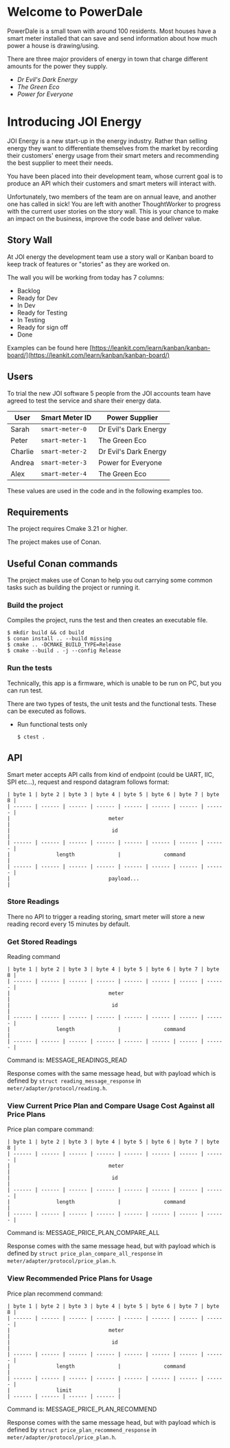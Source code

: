 # Welcome to PowerDale

PowerDale is a small town with around 100 residents. Most houses have a smart meter installed that can save and send
information about how much power a house is drawing/using.

There are three major providers of energy in town that charge different amounts for the power they supply.

- _Dr Evil's Dark Energy_
- _The Green Eco_
- _Power for Everyone_

# Introducing JOI Energy

JOI Energy is a new start-up in the energy industry. Rather than selling energy they want to differentiate themselves
from the market by recording their customers' energy usage from their smart meters and recommending the best supplier to
meet their needs.

You have been placed into their development team, whose current goal is to produce an API which their customers and
smart meters will interact with.

Unfortunately, two members of the team are on annual leave, and another one has called in sick! You are left with
another ThoughtWorker to progress with the current user stories on the story wall. This is your chance to make an impact
on the business, improve the code base and deliver value.

## Story Wall

At JOI energy the development team use a story wall or Kanban board to keep track of features or "stories" as they are
worked on.

The wall you will be working from today has 7 columns:

- Backlog
- Ready for Dev
- In Dev
- Ready for Testing
- In Testing
- Ready for sign off
- Done

Examples can be found
here [https://leankit.com/learn/kanban/kanban-board/](https://leankit.com/learn/kanban/kanban-board/)

## Users

To trial the new JOI software 5 people from the JOI accounts team have agreed to test the service and share their energy
data.

| User    | Smart Meter ID  | Power Supplier        |
| ------- | --------------- | --------------------- |
| Sarah   | `smart-meter-0` | Dr Evil's Dark Energy |
| Peter   | `smart-meter-1` | The Green Eco         |
| Charlie | `smart-meter-2` | Dr Evil's Dark Energy |
| Andrea  | `smart-meter-3` | Power for Everyone    |
| Alex    | `smart-meter-4` | The Green Eco         |

These values are used in the code and in the following examples too.

## Requirements

The project requires Cmake 3.21 or
higher.

The project makes use of Conan.

## Useful Conan commands

The project makes use of Conan to help you out carrying some common tasks such as building
the project or running it.

### Build the project

Compiles the project, runs the test and then creates an executable file.

```shell
$ mkdir build && cd build
$ conan install .. --build missing
$ cmake .. -DCMAKE_BUILD_TYPE=Release
$ cmake --build . -j --config Release
```

### Run the tests

Technically, this app is a firmware, which is unable to be run on PC, but you can run test.

There are two types of tests, the unit tests and the functional tests. These can be executed as follows.

- Run functional tests only

  ```console
  $ ctest .
  ```

## API

Smart meter accepts API calls from kind of endpoint (could be UART, IIC, SPI etc...), request and respond datagram
follows format:

```
| byte 1 | byte 2 | byte 3 | byte 4 | byte 5 | byte 6 | byte 7 | byte 8 |
| ------ | ------ | ------ | ------ | ------ | ------ | ------ | ------ |
|                                meter                                  |
|                                 id                                    |
| ------ | ------ | ------ | ------ | ------ | ------ | ------ | ------ |
|               length              |              command              |
| ------ | ------ | ------ | ------ | ------ | ------ | ------ | ------ |
|                                payload...                             |
```

### Store Readings

There no API to trigger a reading storing, smart meter will store a new reading record every 15 minutes by default.

### Get Stored Readings

Reading command

```
| byte 1 | byte 2 | byte 3 | byte 4 | byte 5 | byte 6 | byte 7 | byte 8 |
| ------ | ------ | ------ | ------ | ------ | ------ | ------ | ------ |
|                                meter                                  |
|                                 id                                    |
| ------ | ------ | ------ | ------ | ------ | ------ | ------ | ------ |
|               length              |              command              |
| ------ | ------ | ------ | ------ | ------ | ------ | ------ | ------ |
```

Command is: MESSAGE_READINGS_READ

Response comes with the same message head, but with payload which is defined by `struct reading_message_response`
in `meter/adapter/protocol/reading.h`.

### View Current Price Plan and Compare Usage Cost Against all Price Plans

Price plan compare command:

```
| byte 1 | byte 2 | byte 3 | byte 4 | byte 5 | byte 6 | byte 7 | byte 8 |
| ------ | ------ | ------ | ------ | ------ | ------ | ------ | ------ |
|                                meter                                  |
|                                 id                                    |
| ------ | ------ | ------ | ------ | ------ | ------ | ------ | ------ |
|               length              |              command              |
| ------ | ------ | ------ | ------ | ------ | ------ | ------ | ------ |
```

Command is: MESSAGE_PRICE_PLAN_COMPARE_ALL

Response comes with the same message head, but with payload which is defined by `struct price_plan_compare_all_response`
in `meter/adapter/protocol/price_plan.h`.

### View Recommended Price Plans for Usage

Price plan recommend command:

```
| byte 1 | byte 2 | byte 3 | byte 4 | byte 5 | byte 6 | byte 7 | byte 8 |
| ------ | ------ | ------ | ------ | ------ | ------ | ------ | ------ |
|                                meter                                  |
|                                 id                                    |
| ------ | ------ | ------ | ------ | ------ | ------ | ------ | ------ |
|               length              |              command              |
| ------ | ------ | ------ | ------ | ------ | ------ | ------ | ------ |
|               limit               |
| ------ | ------ | ------ | ------ |
```

Command is: MESSAGE_PRICE_PLAN_RECOMMEND

Response comes with the same message head, but with payload which is defined by `struct price_plan_recommend_response`
in `meter/adapter/protocol/price_plan.h`.
